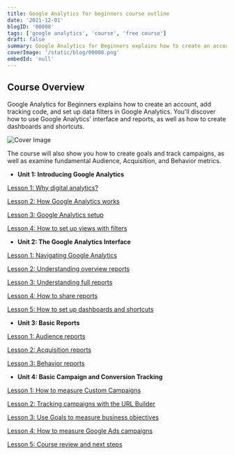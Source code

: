 ```yaml
---
title: Google Analytics for beginners course outline
date: '2021-12-01'
blogID: '00008'
tags: ['google analytics', 'course', 'free course']
draft: false
summary: Google Analytics for Beginners explains how to create an account, add tracking code, and set up data filters in Google Analytics. You'll discover how to use Google Analytics' interface and reports, as well as how to create dashboards and shortcuts
coverImage: '/static/blog/00008.png'
embedId: 'null'
---
```


## Course Overview

Google Analytics for Beginners explains how to create an account, add tracking code, and set up data filters in Google Analytics. You'll discover how to use Google Analytics' interface and reports, as well as how to create dashboards and shortcuts.

![Cover Image](/static/blog/00008.png)

The course will also show you how to create goals and track campaigns, as well as examine fundamental Audience, Acquisition, and Behavior metrics.

- **Unit 1: Introducing Google Analytics**

[Lesson 1: Why digital analytics?](/blog/google-analytics/why-digital-analytics)

[Lesson 2: How Google Analytics works](/blog/google-analytics/how-google-analytics-works)

[Lesson 3: Google Analytics setup](/blog/google-analytics/google-analytics-setup)

[Lesson 4: How to set up views with filters](/blog/google-analytics/how-to-set-up-views-with-filters)

- **Unit 2: The Google Analytics Interface**

[Lesson 1: Navigating Google Analytics](/blog/google-analytics/navigating-google-analytics)

[Lesson 2: Understanding overview reports](/blog/google-analytics/understanding-overview-reports)

[Lesson 3: Understanding full reports](/blog/google-analytics/understanding-full-reports)

[Lesson 4: How to share reports](/blog/google-analytics/how-to-share-reports)

[Lesson 5: How to set up dashboards and shortcuts](/blog/google-analytics/how-to-set-up-dashboards-and-shortcuts)

- **Unit 3: Basic Reports**

[ Lesson 1: Audience reports](/blog/google-analytics/audience-reports)

[Lesson 2: Acquisition reports](/blog/google-analytics/acquisition-reports)

[Lesson 3: Behavior reports](/blog/google-analytics/behavior-reports)

- **Unit 4: Basic Campaign and Conversion Tracking**

[Lesson 1: How to measure Custom Campaigns](/blog/google-analytics/how-to-measure-custom-campaigns)

[Lesson 2: Tracking campaigns with the URL Builder](/blog/google-analytics/tracking-campaigns-with-the-url-builder)

[Lesson 3: Use Goals to measure business objectives](/blog/google-analytics/use-goals-to-measure-business-objectives)

[Lesson 4: How to measure Google Ads campaigns](/blog/google-analytics/how-to-measure-google-ads-campaigns)

[Lesson 5: Course review and next steps](/blog/google-analytics/course-review-and-next-steps)
